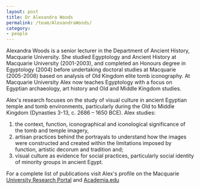 ```yaml
---
layout: post
title: Dr Alexandra Woods
permalink: /team/AlexandraWoods/
category:
- people
---
```



<!-- <amp-img width="600" height="300" layout="responsive" src="http://lorempixel.com/600/300/sports"></amp-img> -->

<main id="content" role="main" class="content">

<amp-img width="300" height="300" class="author-thumb-post" layout="responsive" alt="Cover" src="/assets/images/alexwoodsedit.jpg"></amp-img>

Alexandra Woods is a senior lecturer in the Department of Ancient History, Macquarie University. She studied Egyptology and Ancient History at Macquarie University (2001-2003), and completed an Honours degree in Egyptology (2004) before undertaking doctoral studies at Macquarie (2005-2008) based on analysis of Old Kingdom elite tomb iconography. At Macquarie University Alex now teaches Egyptology with a focus on Egyptian archaeology, art history and Old and Middle Kingdom studies.

Alex's research focuses on the study of visual culture in ancient Egyptian temple and tomb environments, particularly during the Old to Middle Kingdom (Dynasties 3-13, c. 2686 – 1650 BCE). Alex studies:
1. the context, function, iconographical and iconological significance of the tomb and temple imagery,
1. artisan practices behind the portrayals to understand how the images were constructed and created within the limitations imposed by function, artistic decorum and tradition and;
1. visual culture as evidence for social practices, particularly social identity of minority groups in ancient Egypt.

For a complete list of publications visit Alex's profile on the Macquarie [University Research Portal](https://researchers.mq.edu.au/en/persons/alex-woods) and [Academia.edu](https://mq.academia.edu/AlexandraWoods)



</main>
